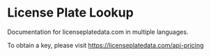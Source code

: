 # License Plate Lookup
Documentation for licenseplatedata.com in multiple languages.

To obtain a key, please visit https://licenseplatedata.com/api-pricing
